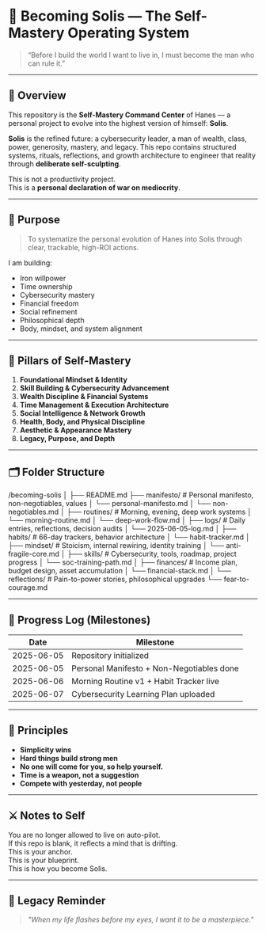 # 👑 Becoming Solis — The Self-Mastery Operating System

> “Before I build the world I want to live in, I must become the man who can rule it.”

---

## 📖 Overview

This repository is the **Self-Mastery Command Center** of Hanes — a personal project to evolve into the highest version of himself: **Solis**.

**Solis** is the refined future: a cybersecurity leader, a man of wealth, class, power, generosity, mastery, and legacy. This repo contains structured systems, rituals, reflections, and growth architecture to engineer that reality through **deliberate self-sculpting**.

This is not a productivity project.  
This is a **personal declaration of war on mediocrity**.

---

## 🎯 Purpose

> To systematize the personal evolution of Hanes into Solis through clear, trackable, high-ROI actions.

I am building:
- Iron willpower  
- Time ownership  
- Cybersecurity mastery  
- Financial freedom  
- Social refinement  
- Philosophical depth  
- Body, mindset, and system alignment

---

## 🧠 Pillars of Self-Mastery

1. **Foundational Mindset & Identity**  
2. **Skill Building & Cybersecurity Advancement**  
3. **Wealth Discipline & Financial Systems**  
4. **Time Management & Execution Architecture**  
5. **Social Intelligence & Network Growth**  
6. **Health, Body, and Physical Discipline**  
7. **Aesthetic & Appearance Mastery**  
8. **Legacy, Purpose, and Depth**

---

## 🗂️ Folder Structure

/becoming-solis
│
├── README.md
├── manifesto/ # Personal manifesto, non-negotiables, values
│ └── personal-manifesto.md
│ └── non-negotiables.md
│
├── routines/ # Morning, evening, deep work systems
│ └── morning-routine.md
│ └── deep-work-flow.md
│
├── logs/ # Daily entries, reflections, decision audits
│ └── 2025-06-05-log.md
│
├── habits/ # 66-day trackers, behavior architecture
│ └── habit-tracker.md
│
├── mindset/ # Stoicism, internal rewiring, identity training
│ └── anti-fragile-core.md
│
├── skills/ # Cybersecurity, tools, roadmap, project progress
│ └── soc-training-path.md
│
├── finances/ # Income plan, budget design, asset accumulation
│ └── financial-stack.md
│
└── reflections/ # Pain-to-power stories, philosophical upgrades
└── fear-to-courage.md

---

## 📅 Progress Log (Milestones)

| Date       | Milestone                                |
|------------|-------------------------------------------|
| 2025-06-05 | Repository initialized                    |
| 2025-06-05 | Personal Manifesto + Non-Negotiables done |
| 2025-06-06 | Morning Routine v1 + Habit Tracker live   |
| 2025-06-07 | Cybersecurity Learning Plan uploaded      |

---

## 📌 Principles

- **Simplicity wins**  
- **Hard things build strong men**  
- **No one will come for you, so help yourself.**
- **Time is a weapon, not a suggestion**  
- **Compete with yesterday, not people**

---

## ⚔️ Notes to Self

You are no longer allowed to live on auto-pilot.  
If this repo is blank, it reflects a mind that is drifting.  
This is your anchor.  
This is your blueprint.  
This is how you become Solis.

---

## 🧭 Legacy Reminder

> _"When my life flashes before my eyes, I want it to be a masterpiece."_


